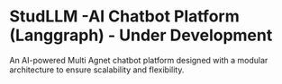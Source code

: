 # StudLLM -AI Chatbot Platform (Langgraph)  - Under Development 



An AI-powered Multi Agnet chatbot platform designed with a modular architecture to ensure scalability and flexibility.

